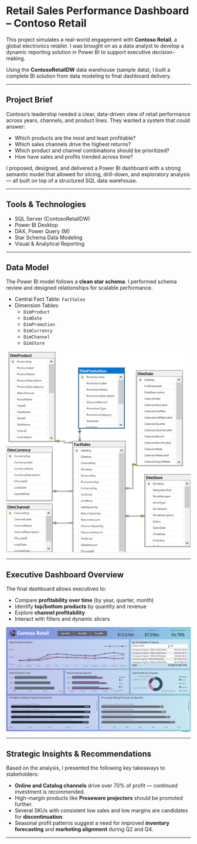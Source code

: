 # Retail Sales Performance Dashboard – Contoso Retail

This project simulates a real-world engagement with **Contoso Retail**, a global electronics retailer. I was brought on as a data analyst to develop a dynamic reporting solution in Power BI to support executive decision-making.

Using the **ContosoRetailDW** data warehouse (sample data), I built a complete BI solution from data modeling to final dashboard delivery.

---

## Project Brief

Contoso’s leadership needed a clear, data-driven view of retail performance across years, channels, and product lines. They wanted a system that could answer:

- Which products are the most and least profitable?
- Which sales channels drive the highest returns?
- Which product and channel combinations should be prioritized?
- How have sales and profits trended across time?

I proposed, designed, and delivered a Power BI dashboard with a strong semantic model that allowed for slicing, drill-down, and exploratory analysis — all built on top of a structured SQL data warehouse.

---

## Tools & Technologies

- SQL Server (ContosoRetailDW)
- Power BI Desktop
- DAX, Power Query (M)
- Star Schema Data Modeling
- Visual & Analytical Reporting

---

## Data Model

The Power BI model follows a **clean star schema**. I performed schema review and designed relationships for scalable performance.

- Central Fact Table: `FactSales`
- Dimension Tables:
  - `DimProduct`
  - `DimDate`
  - `DimPromotion`
  - `DimCurrency`
  - `DimChannel`
  - `DimStore`

![Star Schema](./images/SalesStarSchema_Conteso.png)

---

## Executive Dashboard Overview

The final dashboard allows executives to:
- Compare **profitability over time** (by year, quarter, month)
- Identify **top/bottom products** by quantity and revenue
- Explore **channel profitability**
- Interact with filters and dynamic slicers

![Dashboard Screenshot](./images/overview.png)

---

## Strategic Insights & Recommendations

Based on the analysis, I presented the following key takeaways to stakeholders:

- **Online and Catalog channels** drive over 70% of profit — continued investment is recommended.
- High-margin products like **Proseware projectors** should be promoted further.
- Several SKUs with consistent low sales and low margins are candidates for **discontinuation**.
- Seasonal profit patterns suggest a need for improved **inventory forecasting** and **marketing alignment** during Q2 and Q4.

---

